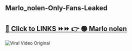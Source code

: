 
 ## Marlo_nolen-Only-Fans-Leaked

# <h2><a href="https://clipsfans.com/Marlo_nolen&ref=git">🔗 Click to LINKS ⏩⏩ 👉 🟢 Marlo nolen </a></h2>

<a href="https://clipsfans.com/Marlo_nolen&ref=git" rel="nofollow" data-target="animated-image.originalLink"><img src="https://i.ibb.co.com/xMMVF88/686577567.gif" alt="Viral Video Original" style="max-width: 100%; display: inline-block;" data-target="animated-image.originalImage"></a>
